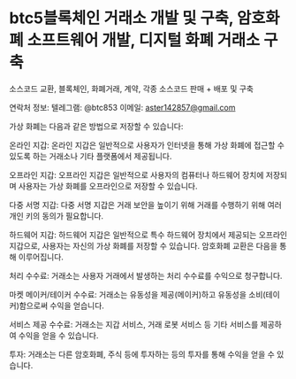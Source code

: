 # btc5블록체인 거래소 개발 및 구축, 암호화폐 소프트웨어 개발, 디지털 화폐 거래소 구축

소스코드 교환, 블록체인, 화폐거래, 계약, 각종 소스코드 판매 + 배포 및 구축

연락처 정보: 텔레그램: @btc853 이메일: aster142857@gmail.com


가상 화폐는 다음과 같은 방법으로 저장할 수 있습니다:


온라인 지갑: 온라인 지갑은 일반적으로 사용자가 인터넷을 통해 가상 화폐에 접근할 수 있도록 하는 거래소나 기타 플랫폼에서 제공됩니다.


오프라인 지갑: 오프라인 지갑은 일반적으로 사용자의 컴퓨터나 하드웨어 장치에 저장되며 사용자는 가상 화폐를 오프라인으로 저장할 수 있습니다.


다중 서명 지갑: 다중 서명 지갑은 거래 보안을 높이기 위해 거래를 수행하기 위해 여러 개인 키의 동의가 필요합니다.


하드웨어 지갑: 하드웨어 지갑은 일반적으로 특수 하드웨어 장치에서 제공되는 오프라인 지갑으로, 사용자는 자신의 가상 화폐를 저장할 수 있습니다.
암호화폐 교환은 다음을 통해 이루어집니다.


처리 수수료: 거래소는 사용자 거래에서 발생하는 처리 수수료를 수익으로 청구합니다.


마켓 메이커/테이커 수수료: 거래소는 유동성을 제공(메이커)하고 유동성을 소비(테이커)함으로써 수익을 얻습니다.


서비스 제공 수수료: 거래소는 지갑 서비스, 거래 로봇 서비스 등 기타 서비스를 제공하여 수익을 얻을 수 있습니다.


투자: 거래소는 다른 암호화폐, 주식 등에 투자하는 등의 투자를 통해 수익을 얻을 수 있습니다.
